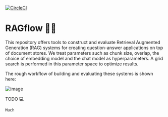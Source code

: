 [![CircleCI](https://dl.circleci.com/status-badge/img/circleci/6FfqBzs4fBDyTPvBNqnq5x/8HU8omXUEUaEgrpWMj271K/tree/main.svg?style=shield)](https://app.circleci.com/pipelines/circleci/6FfqBzs4fBDyTPvBNqnq5x)

# RAGflow 👨‍💻

This repository offers tools to construct and evaluate Retrieval Augmented Generation (RAG) systems for creating question-answer applications on top of document stores. We treat parameters such as chunk size, overlap, the choice of embedding model and the chat model as hyperparameters. A grid search is performed in this parameter space to optimize results.

The rough workflow of building and evaluating these systems is shown here:

![image](https://github.com/AndreasX42/RAG-Evaluation/assets/141482745/2ca9e4fb-30f8-4918-b891-5cf0018ad24b)


TODO 💻

    Much
    
